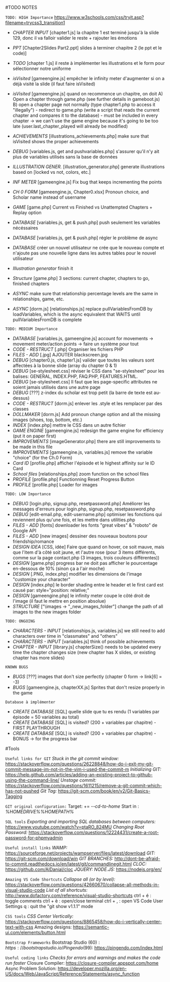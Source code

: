 ﻿#TODO NOTES

`TODO: HIGH Importance`
https://www.w3schools.com/css/tryit.asp?filename=trycss3_transition1
- *CHAPTER INPUT*       [chapter1.js]                                   la chapitre 1 est terminé jusqu'à la slide 129, donc il va falloir valider le reste + rajouter les émotions
- *PPT*                 [Chapter2Slides Part2.ppt]                      slides à terminer chapitre 2 (le ppt et le code)]
- *TODO*                [chapter 1.js]                                  il reste à implémenter les illustrations et le form pour sélectionner notre uniforme
- *isVisited*           [gameengine.js]                                 empêcher le infinity meter d'augmenter si on a déjà visité la slide (il faut faire isVisited)
- *isVisited*           [gameengine.js]                                 quand on recommence un chapitre, on doit
    A) Open a chapter through game.php (see further details in gameboot.js)
    B) open a chapter page not normally (type chapter1.php to access it "illegally")
        - redirect to game.php (write a script that reads the current chapter and compares it to the database)
        - must be included in every chapter -> we can't use the game engine because it's going to be too late (user.last_chapter_played will already be modified)

- *ACHIEVEMENTS*        [illustrations_achievements.php]                make sure that isVisited shows the proper achievements
- *DEBUG*               [variables.js, get and pushvariables.php]       s'assurer qu'il n'y ait plus de variables utilisés sans la base de données
- *ILLUSTRATION GENER.* [illustration_generator.php]                    generate illustrations based on [locked vs not, colors, etc.]
- *INF METER*           [gameengine.js]                                 Fix bug that keeps incrementing the points
- *CH 0 FORM*           [gameengine.js, Chapter0.xlsx]                  Pronoun choice, and Scholar name instead of username
- *GAME*                [game.php]                                      Current vs Finished vs Unattempted Chapters + Replay option
- *DATABASE*            [variables.js, get & push.php]                  push seulement les variables nécéssaires
- *DATABASE*            [variables.js, get & push.php]                  régler le problème de async
- *DATABASE*                                                            créer un nouvel utilisateur ne crée que le nouveau compte et n'ajoute pas une nouvelle ligne dans les autres tables pour le nouvel utilisateur
- *Illustration generator*                                              finish it
- *Structure*           [game.php]                                      3 sections: current chapter, chapters to go, finished chapters
- *ASYNC*             make sure that relationship percentage levels are the same in relationships, game, etc.
- *ASYNC*                 [dorm.js]
                          [relationships.js]                            replace pullVariablesFromDB by loadVariables, which is the async equivalent that WAITS until pullVariablesFromDB is complete

`TODO: MEDIUM Importance`
- *DATABASE*            [variables.js, gameengine.js]                   account for movements -> movement meter/action points -> faire un système pour tout
- *CODE - RESTRUCT*     [.php]                                          Organiser les fichiers PHP
- *FILES - ADD*         [.jpg]                                          AJOUTER blackscreen.jpg
- *DEBUG*               [chapter0.js, chapter1.js]                      valider que toutes les valeurs sont affectées à la bonne slide (array du chapter 0 & 1)
- *DEBUG*               [se-stylesheet.css]                             réviser le CSS dans "se-stylesheet" pour les balises: GENERAL, INDEX.PHP, FAQ.PHP, FEATURES.HTML.
- *DEBUG*               [se-stylesheet.css]                             Il faut que les page-specific attributes ne soient jamais utilisés dans une autre page
- *DEBUG*               [???]                                           z-index du scholar est trop petit (la barre de texte est au-dessus)
- *CODE - RESTRUCT*     [dorm.js]                                       enlever les .style et les remplacer par des classes
- *DOLLMAKER*           [dorm.js]                                       Add pronoun change option and all the missing images (shoes, top, bottom, etc.)
- *INDEX*               [index.php]                                     mettre le CSS dans un autre fichier
- *GAME ENGINE*         [gameengine.js]                                 redesign the game engine for efficiency (put it on paper first)
- *IMPROVEMENTS*        [imageGenerator.php]                            there are still improvements to be made in this file
- *IMPROVEMENTS*        [gameengine.js, variables.js]                   remove the variable "choice" (for the Ch.0 Form)
- *Card ID*             [profile.php]                                   afficher l'épisode et le highest affinity sur le ID Card
- *School files*        [relationships.php]                             zoom function on the school files
- *PROFILE*             [profile.php]                                   Functionning Reset Progress Button
- *PROFILE*             [profile.php]                                   Loader for images

`TODO: LOW Importance`
- *DEBUG*               [login.php, signup.php, resetpassword.php]      Améliorer les messages d'erreurs pour login.php, signup.php, resetpassword.php
- *DEBUG*               [edit-email.php, edit-username.php]             optimiser les fonctions qui reviennent plus qu'une fois, et les mettre dans utilities.php
- *FILES - ADD*         [fonts]                                         downloader les fonts "great vibes" & "roboto" de Google API
- *FILES - ADD*         [new images]                                    dessiner des nouveaux boutons pour friendship/romance
- *DESIGN IDEA*         [CSS, idée]                                     Faire que quand on hover, ce soit mauve, mais que l'item d'à côté soit jaune, et l'autre rose (pour 3 items différents, comme sur la page contact.php (3 images, trois couleurs différentes))
- *DESIGN*              [game.php]                                      progress bar ne doit pas afficher le pourcentage en-dessous de 10% (sinon ça a l'air moche)
- *DESIGN*              [.PNG, index.php]                               modifier les dimensions de l'image "customize your character"
- *DESIGN*              [index.php]                                     le border shading entre le header et le first card est causé par: style="position: relative;"
- *DESIGN*              [gameengine.php]                                le infinity meter coupe le côté droit de l'image (il faut le mettre en position absolue)
- *STRUCTURE*           ["\images -> "\_new_images_folder"]             change the path of all images to the new images folder

`TODO: ONGOING`
- *CHARACTERS - INPUT*  [relationships.js, variables.js]                we still need to add characters over time in "classmates" and "others"
- *CHARACTERS - INPUT*  [variables.js]                                  think of possible achievements
- *CHAPTER - INPUT*     [library.js]                                    chapterSize() needs to be updated every time the chapter changes size (new chapter has X slides, or existing chapter has more slides)

`KNOWN BUGS`
- *BUGS*                [???]                                           images that don't size perfectly (chapter 0 form -> link[6] = -3)
- *BUGS*                [gameengine.js, chapterXX.js]                   Sprites that don't resize properly in the game

`Database à implémenter`
- *CREATE DATABASE*     [SQL]                                           quelle slide que tu es rendu (1 variables par épisode = 50 variables au total)
- *CREATE DATABASE*     [SQL]                                           is visited? (200 + variables par chapitre) - FIRST PLAYTHROUGH
- *CREATE DATABASE*     [SQL]                                           is visited? (200 + variables par chapitre) - BONUS -> for the progress bar

#Tools

`Useful links for GIT`
*Stuck in the git commit window:* https://stackoverflow.com/questions/26228848/how-do-i-exit-my-git-commit-message-im-not-in-the-vim-i-used-the-commit-m
*Initializing GIT:* https://help.github.com/articles/adding-an-existing-project-to-github-using-the-command-line/
*Unstage commit:* https://stackoverflow.com/questions/1611215/remove-a-git-commit-which-has-not-pushed
*Git Tag:* https://git-scm.com/book/en/v2/Git-Basics-Tagging

`GIT original configuration:`
Target: += *--cd-to-home*
Start in : *%HOMEDRIVE%%HOMEPATH%*

`SQL tools`
*Exporting and importing SQL databases between computers:* https://www.youtube.com/watch?v=ptaRO_824MU
*Changing Root Password:* https://stackoverflow.com/questions/12224431/create-a-root-password-for-phpmyadmin

`Useful install links`
*WAMP:* https://sourceforge.net/projects/wampserver/files/latest/download
*GIT:* https://git-scm.com/download/win
*GIT BRANCHES:* http://dont-be-afraid-to-commit.readthedocs.io/en/latest/git/commandlinegit.html
*CLOC:* https://github.com/AlDanial/cloc
*JQUERY:* 
*NODE.JS:* https://nodejs.org/en/

`Amazing VS Code Shortcuts`
*Collapse all (or by level):* https://stackoverflow.com/questions/42660670/collapse-all-methods-in-visual-studio-code
*List of all shortcuts:* http://www.dofactory.com/reference/visual-studio-shortcuts
ctrl + é : toggle comments
ctrl + è : open/close terminal
ctrl + , : open VS Code User Settings
q : quit the "git show v1.1.1" mode

`CSS tools`
*CSS Center Vertically:* https://stackoverflow.com/questions/8865458/how-do-i-vertically-center-text-with-css
Amazing designs: https://semantic-ui.com/elements/button.html

`Bootstrap Frameworks`
Bootstrap Studio (60$): https://bootstrapstudio.io/
Pingendo (99$): https://pingendo.com/index.html

`Useful coding links`
*Checks for errors and warnings and makes the code run faster*
Closure Compiler: https://closure-compiler.appspot.com/home
Async Problem Solution: https://developer.mozilla.org/en-US/docs/Web/JavaScript/Reference/Statements/async_function